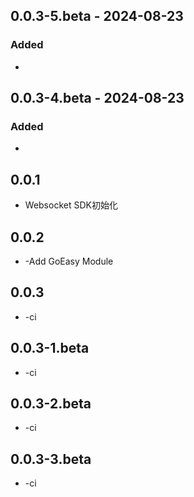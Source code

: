 ## 0.0.3-5.beta - 2024-08-23

### Added

- 
## 0.0.3-4.beta - 2024-08-23

### Added

- 
## 0.0.1

* Websocket SDK初始化

## 0.0.2

* -Add GoEasy Module

## 0.0.3

* -ci

## 0.0.3-1.beta

* -ci

## 0.0.3-2.beta

* -ci

## 0.0.3-3.beta

* -ci